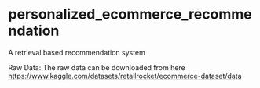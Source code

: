 # personalized_ecommerce_recommendation
A retrieval based recommendation system

Raw Data: The raw data can be downloaded from here https://www.kaggle.com/datasets/retailrocket/ecommerce-dataset/data
